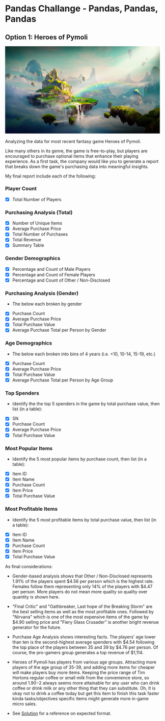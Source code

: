 # Pandas Challange - Pandas, Pandas, Pandas


## Option 1: Heroes of Pymoli

![Fantasy](Images/Fantasy.png)

Analyzing the data for most recent fantasy game Heroes of Pymoli.

Like many others in its genre, the game is free-to-play, but players are encouraged to purchase optional items that enhance their playing experience. As a first task, the company would like you to generate a report that breaks down the game's purchasing data into meaningful insights.

My final report include each of the following:

### Player Count

- [x] Total Number of Players

### Purchasing Analysis (Total)

- [x] Number of Unique Items
- [x] Average Purchase Price
- [x] Total Number of Purchases
- [x] Total Revenue
- [x] Summary Table

### Gender Demographics

- [x] Percentage and Count of Male Players
- [x] Percentage and Count of Female Players
- [x] Percentage and Count of Other / Non-Disclosed

### Purchasing Analysis (Gender)

* The below each broken by gender
- [x] Purchase Count
- [x] Average Purchase Price
- [x] Total Purchase Value
- [x] Average Purchase Total per Person by Gender

### Age Demographics

* The below each broken into bins of 4 years (i.e. &lt;10, 10-14, 15-19, etc.)
- [x] Purchase Count
- [x] Average Purchase Price
- [x] Total Purchase Value
- [x] Average Purchase Total per Person by Age Group

### Top Spenders

* Identify the the top 5 spenders in the game by total purchase value, then list (in a table):
- [x] SN
- [x] Purchase Count
- [x] Average Purchase Price
- [x] Total Purchase Value

### Most Popular Items

* Identify the 5 most popular items by purchase count, then list (in a table):
- [x] Item ID
- [x] Item Name
- [x] Purchase Count
- [x] Item Price
- [x] Total Purchase Value

### Most Profitable Items

* Identify the 5 most profitable items by total purchase value, then list (in a table):
- [x] Item ID
- [x] Item Name
- [x] Purchase Count
- [x] Item Price
- [x] Total Purchase Value

As final considerations:

* Gender-based analysis shows that Other / Non-Disclosed represents 1.91% of the players spent $4.56 per person which is the highest rate. Females follow them representing only 14% of the players with $4.47 per person. More players do not mean more quality so quality over quantity is shown here.

* "Final Critic" and "Oathbreaker, Last hope of the Breaking Storm" are the best selling items as well as the most profitable ones. Followed by "Nirvana" which is one of the most expensive items of the game by $4.90 selling price and "Fiery Glass Crusader" is another bright revenue generator for the future.

* Purchase Age Analysis shows interesting facts. The players' age lower than ten is the second-highest average spenders with $4.54 following the top place of the players between 35 and 39 by $4.76 per person. Of course, the pro-gamers group generates a top revenue of $1,114. 

* Heroes of Pymoli has players from various age groups. Attracting more players of the age group of 35-39, and adding more items for cheaper will make players buy more items. Keeping the price range of Tim Hortons regular coffee or small milk from the convenience store, so around $1.90-$2 always seems more attainable for any user who can drink coffee or drink milk or any other thing that they can substitute. Oh, It is okay not to drink a coffee today but get this item to finish this task faster kinda tasks/objectives specific items might generate more in-game micro sales.

* See [Solution](HeroesOfPymoli/HeroesOfPymoli.ipynb) for a reference on expected format.
